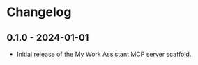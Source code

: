 # Changelog

## 0.1.0 - 2024-01-01
- Initial release of the My Work Assistant MCP server scaffold.

